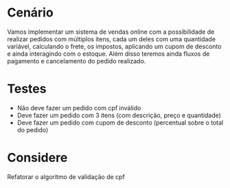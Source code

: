# Cenário

Vamos implementar um sistema de vendas online com a possibilidade de realizar pedidos com múltiplos itens, cada um deles com uma quantidade variável, calculando o frete, os impostos, aplicando um cupom de desconto e ainda interagindo com o estoque. Além disso teremos ainda fluxos de pagamento e cancelamento do pedido realizado.


# Testes

- Não deve fazer um pedido com cpf inválido
- Deve fazer um pedido com 3 itens (com descrição, preço e quantidade)
- Deve fazer um pedido com cupom de desconto (percentual sobre o total do pedido)


# Considere

Refatorar o algoritmo de validação de cpf
